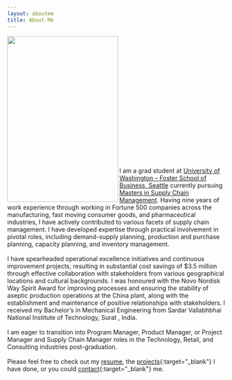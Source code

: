 ```yaml
---
layout: aboutme
title: About Me
---
```


<p class="full-width no-margin"><img src="/20230612-MSCM_Orientation-202.jpg" style="width:16rem;height:24rem;" align="left"/></p><br><br><br><br><br><br><br><br><br><br><br><br><br><br><br><br><br>

I am a grad student at [University of Washington – Foster School of Business, Seattle](https://foster.uw.edu/) currently pursuing [Masters in Supply Chain Management](https://foster.uw.edu/academics/degree-programs/master-of-supply-chain-management/). Having nine years of work experience through working in Fortune 500 companies across the manufacturing, fast moving consumer goods, and pharmaceutical industries, I have actively contributed to various facets of supply chain management. I have developed expertise through practical involvement in pivotal roles, including demand-supply planning, production and purchase planning, capacity planning, and inventory management.
<br><br>
I have spearheaded operational excellence initiatives and continuous improvement projects, resulting in substantial cost savings of $3.5 million through effective collaboration with stakeholders from various geographical locations and cultural backgrounds. I was honoured with the Novo Nordisk Way Spirit Award for improving processes and ensuring the stability of aseptic production operations at the China plant, along with the establishment and maintenance of positive relationships with stakeholders. I received my Bachelor’s in Mechanical Engineering from Sardar Vallabhbhai National Institute of Technology, Surat , India.
<br><br>
I am eager to transition into Program Manager, Product Manager, or Project Manager and Supply Chain Manager roles in the Technology, Retail, and Consulting industries post-graduation.
<br><br>
Please feel free to check out my [resume](https://drive.google.com/file/d/1kLxVUSjQzHid33PM0Ksk8rAnQ0Da5MRI/view?usp=drive_link), the [projects](https://parthshah279.github.io/Projects){:target="_blank"} I have done, or you could [contact](https://parthshah.github.io/Contact){:target="_blank"} me.